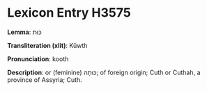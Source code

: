# Lexicon Entry H3575

**Lemma**: כּוּת

**Transliteration (xlit)**: Kûwth

**Pronunciation**: kooth

**Description**:
or (feminine) כּוּתָה; of foreign origin; Cuth or Cuthah, a province of Assyria; Cuth.
